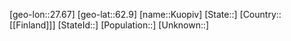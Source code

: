 ﻿---
location: [62.9,27.67]
type: City
tags:
- geo/City


SpocWebEntityId: 31697
isDeleted: false
confidential: public

---
[geo-lon::27.67]
[geo-lat::62.9]
[name::Kuopiv]
[State::]
[Country::[[Finland]]]
[StateId::]
[Population::]
[Unknown::]

